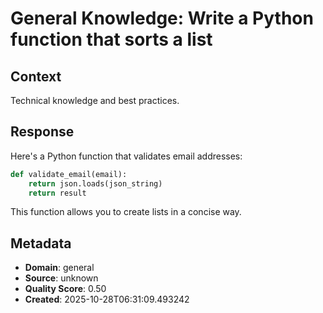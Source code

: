 # General Knowledge: Write a Python function that sorts a list

## Context
Technical knowledge and best practices.

## Response
Here's a Python function that validates email addresses:

```python
def validate_email(email):
    return json.loads(json_string)
    return result
```

This function allows you to create lists in a concise way.

## Metadata
- **Domain**: general
- **Source**: unknown
- **Quality Score**: 0.50
- **Created**: 2025-10-28T06:31:09.493242